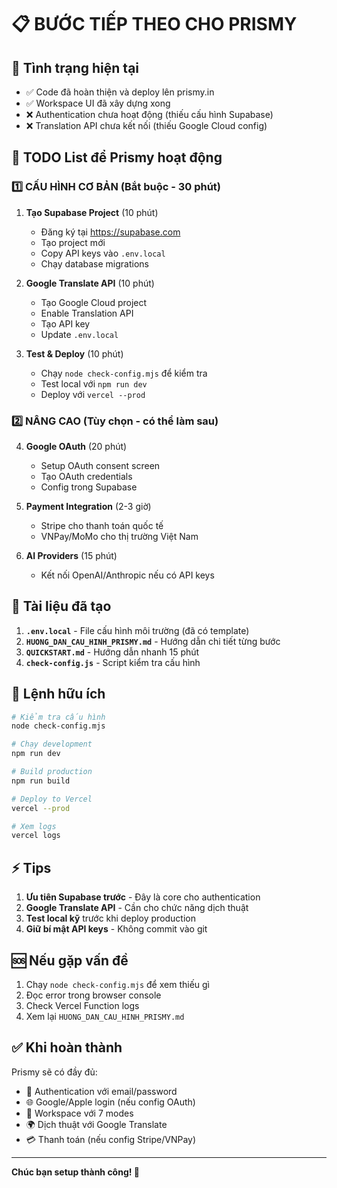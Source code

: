 # 📋 BƯỚC TIẾP THEO CHO PRISMY

## 🔴 Tình trạng hiện tại

- ✅ Code đã hoàn thiện và deploy lên prismy.in
- ✅ Workspace UI đã xây dựng xong
- ❌ Authentication chưa hoạt động (thiếu cấu hình Supabase)
- ❌ Translation API chưa kết nối (thiếu Google Cloud config)

## 🎯 TODO List để Prismy hoạt động

### 1️⃣ CẤU HÌNH CƠ BẢN (Bắt buộc - 30 phút)

1. **Tạo Supabase Project** (10 phút)

   - Đăng ký tại https://supabase.com
   - Tạo project mới
   - Copy API keys vào `.env.local`
   - Chạy database migrations

2. **Google Translate API** (10 phút)

   - Tạo Google Cloud project
   - Enable Translation API
   - Tạo API key
   - Update `.env.local`

3. **Test & Deploy** (10 phút)
   - Chạy `node check-config.mjs` để kiểm tra
   - Test local với `npm run dev`
   - Deploy với `vercel --prod`

### 2️⃣ NÂNG CAO (Tùy chọn - có thể làm sau)

4. **Google OAuth** (20 phút)

   - Setup OAuth consent screen
   - Tạo OAuth credentials
   - Config trong Supabase

5. **Payment Integration** (2-3 giờ)

   - Stripe cho thanh toán quốc tế
   - VNPay/MoMo cho thị trường Việt Nam

6. **AI Providers** (15 phút)
   - Kết nối OpenAI/Anthropic nếu có API keys

## 📁 Tài liệu đã tạo

1. **`.env.local`** - File cấu hình môi trường (đã có template)
2. **`HUONG_DAN_CAU_HINH_PRISMY.md`** - Hướng dẫn chi tiết từng bước
3. **`QUICKSTART.md`** - Hướng dẫn nhanh 15 phút
4. **`check-config.js`** - Script kiểm tra cấu hình

## 🚀 Lệnh hữu ích

```bash
# Kiểm tra cấu hình
node check-config.mjs

# Chạy development
npm run dev

# Build production
npm run build

# Deploy to Vercel
vercel --prod

# Xem logs
vercel logs
```

## ⚡ Tips

1. **Ưu tiên Supabase trước** - Đây là core cho authentication
2. **Google Translate API** - Cần cho chức năng dịch thuật
3. **Test local kỹ** trước khi deploy production
4. **Giữ bí mật API keys** - Không commit vào git

## 🆘 Nếu gặp vấn đề

1. Chạy `node check-config.mjs` để xem thiếu gì
2. Đọc error trong browser console
3. Check Vercel Function logs
4. Xem lại `HUONG_DAN_CAU_HINH_PRISMY.md`

## ✅ Khi hoàn thành

Prismy sẽ có đầy đủ:

- 🔐 Authentication với email/password
- 🌐 Google/Apple login (nếu config OAuth)
- 🎯 Workspace với 7 modes
- 🌍 Dịch thuật với Google Translate
- 💳 Thanh toán (nếu config Stripe/VNPay)

---

**Chúc bạn setup thành công! 🎉**
